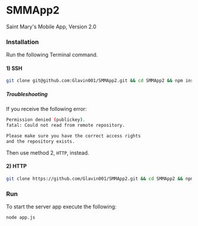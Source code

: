 SMMApp2
=======

Saint Mary's Mobile App, Version 2.0

### Installation
Run the following Terminal command.
#### 1) SSH
```bash
git clone git@github.com:Glavin001/SMMApp2.git && cd SMMApp2 && npm install
```
##### Troubleshooting
If you receive the following error:
```bash
Permission denied (publickey).
fatal: Could not read from remote repository.

Please make sure you have the correct access rights
and the repository exists.
```
Then use method 2, `HTTP`, instead.
#### 2) HTTP
```bash
git clone https://github.com/Glavin001/SMMApp2.git && cd SMMApp2 && npm install
```
### Run
To start the server app execute the following:
```bash
node app.js
```
